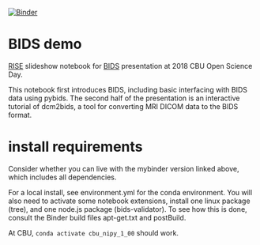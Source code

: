 [![Binder](https://mybinder.org/badge_logo.svg)](https://mybinder.org/v2/gh/jooh/notebook_bids_OSD2018/master?filepath=os2018_bids.ipynb)

# BIDS demo
[RISE](https://github.com/damianavila/RISE) slideshow notebook for
[BIDS](http://bids.neuroimaging.io/) presentation at 2018 CBU Open Science Day.

This notebook first introduces BIDS, including basic interfacing with BIDS data using
pybids. The second half of the presentation is an interactive tutorial of dcm2bids, a
tool for converting MRI DICOM data to the BIDS format.

# install requirements

Consider whether you can live with the mybinder version linked above, which includes
all dependencies.

For a local install, see environment.yml for the conda environment. You will also need
to activate some notebook extensions, install one linux package (tree), and one node.js
package (bids-validator). To see how this is done, consult the Binder build files
apt-get.txt and postBuild.

At CBU, `conda activate cbu_nipy_1_00` should work.
